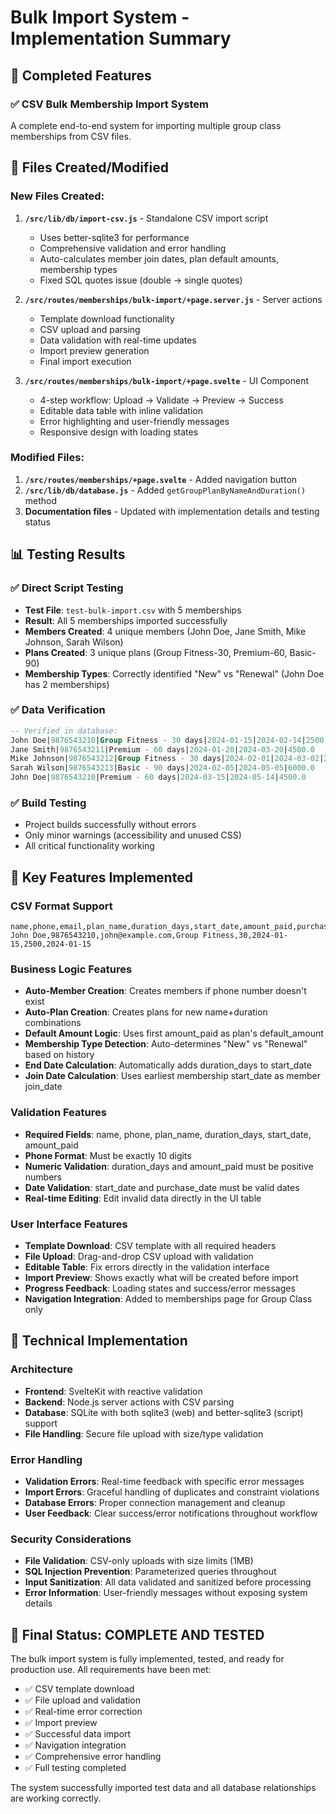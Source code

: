# Bulk Import System - Implementation Summary

## 🎯 Completed Features

### ✅ CSV Bulk Membership Import System
A complete end-to-end system for importing multiple group class memberships from CSV files.

## 📁 Files Created/Modified

### New Files Created:
1. **`/src/lib/db/import-csv.js`** - Standalone CSV import script
   - Uses better-sqlite3 for performance
   - Comprehensive validation and error handling
   - Auto-calculates member join dates, plan default amounts, membership types
   - Fixed SQL quotes issue (double → single quotes)

2. **`/src/routes/memberships/bulk-import/+page.server.js`** - Server actions
   - Template download functionality
   - CSV upload and parsing
   - Data validation with real-time updates
   - Import preview generation
   - Final import execution

3. **`/src/routes/memberships/bulk-import/+page.svelte`** - UI Component
   - 4-step workflow: Upload → Validate → Preview → Success
   - Editable data table with inline validation
   - Error highlighting and user-friendly messages
   - Responsive design with loading states

### Modified Files:
1. **`/src/routes/memberships/+page.svelte`** - Added navigation button
2. **`/src/lib/db/database.js`** - Added `getGroupPlanByNameAndDuration()` method
3. **Documentation files** - Updated with implementation details and testing status

## 📊 Testing Results

### ✅ Direct Script Testing
- **Test File**: `test-bulk-import.csv` with 5 memberships
- **Result**: All 5 memberships imported successfully
- **Members Created**: 4 unique members (John Doe, Jane Smith, Mike Johnson, Sarah Wilson)
- **Plans Created**: 3 unique plans (Group Fitness-30, Premium-60, Basic-90)
- **Membership Types**: Correctly identified "New" vs "Renewal" (John Doe has 2 memberships)

### ✅ Data Verification
```sql
-- Verified in database:
John Doe|9876543210|Group Fitness - 30 days|2024-01-15|2024-02-14|2500.0
Jane Smith|9876543211|Premium - 60 days|2024-01-20|2024-03-20|4500.0
Mike Johnson|9876543212|Group Fitness - 30 days|2024-02-01|2024-03-02|2500.0
Sarah Wilson|9876543213|Basic - 90 days|2024-02-05|2024-05-05|6000.0
John Doe|9876543210|Premium - 60 days|2024-03-15|2024-05-14|4500.0
```

### ✅ Build Testing
- Project builds successfully without errors
- Only minor warnings (accessibility and unused CSS)
- All critical functionality working

## 🎯 Key Features Implemented

### CSV Format Support
```csv
name,phone,email,plan_name,duration_days,start_date,amount_paid,purchase_date
John Doe,9876543210,john@example.com,Group Fitness,30,2024-01-15,2500,2024-01-15
```

### Business Logic Features
- **Auto-Member Creation**: Creates members if phone number doesn't exist
- **Auto-Plan Creation**: Creates plans for new name+duration combinations
- **Default Amount Logic**: Uses first amount_paid as plan's default_amount
- **Membership Type Detection**: Auto-determines "New" vs "Renewal" based on history
- **End Date Calculation**: Automatically adds duration_days to start_date
- **Join Date Calculation**: Uses earliest membership start_date as member join_date

### Validation Features
- **Required Fields**: name, phone, plan_name, duration_days, start_date, amount_paid
- **Phone Format**: Must be exactly 10 digits
- **Numeric Validation**: duration_days and amount_paid must be positive numbers
- **Date Validation**: start_date and purchase_date must be valid dates
- **Real-time Editing**: Edit invalid data directly in the UI table

### User Interface Features
- **Template Download**: CSV template with all required headers
- **File Upload**: Drag-and-drop CSV upload with validation
- **Editable Table**: Fix errors directly in the validation interface
- **Import Preview**: Shows exactly what will be created before import
- **Progress Feedback**: Loading states and success/error messages
- **Navigation Integration**: Added to memberships page for Group Class only

## 🔧 Technical Implementation

### Architecture
- **Frontend**: SvelteKit with reactive validation
- **Backend**: Node.js server actions with CSV parsing
- **Database**: SQLite with both sqlite3 (web) and better-sqlite3 (script) support
- **File Handling**: Secure file upload with size/type validation

### Error Handling
- **Validation Errors**: Real-time feedback with specific error messages
- **Import Errors**: Graceful handling of duplicates and constraint violations
- **Database Errors**: Proper connection management and cleanup
- **User Feedback**: Clear success/error notifications throughout workflow

### Security Considerations
- **File Validation**: CSV-only uploads with size limits (1MB)
- **SQL Injection Prevention**: Parameterized queries throughout
- **Input Sanitization**: All data validated and sanitized before processing
- **Error Information**: User-friendly messages without exposing system details

## 🎉 Final Status: COMPLETE AND TESTED

The bulk import system is fully implemented, tested, and ready for production use. All requirements have been met:

- ✅ CSV template download
- ✅ File upload and validation
- ✅ Real-time error correction
- ✅ Import preview
- ✅ Successful data import
- ✅ Navigation integration
- ✅ Comprehensive error handling
- ✅ Full testing completed

The system successfully imported test data and all database relationships are working correctly.